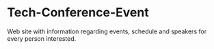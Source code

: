 # Tech-Conference-Event
Web site with information regarding events, schedule and speakers for every person interested.
